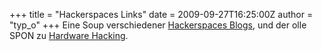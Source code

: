 +++
title = "Hackerspaces Links"
date = 2009-09-27T16:25:00Z
author = "typ_o"
+++
Eine Soup verschiedener [Hackerspaces
Blogs](http://hackerspaces.soup.io/), und der olle SPON zu [Hardware
Hacking](http://www.spiegel.de/netzwelt/games/0,1518,647596,00.html).
